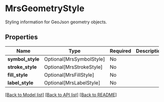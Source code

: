 # MrsGeometryStyle

Styling information for GeoJson geometry objects.


## Properties
| Name | Type | Required | Description |
| ------------ | ------------- | ------------- | ------------- |
**symbol_style** | Optional[MrsSymbolStyle] | No |  |
**stroke_style** | Optional[MrsStrokeStyle] | No |  |
**fill_style** | Optional[MrsFillStyle] | No |  |
**label_style** | Optional[MrsLabelStyle] | No |  |


[[Back to Model list]](../../../../README.md#models-v1-link) [[Back to API list]](../../../../README.md#apis-v1-link) [[Back to README]](../../../../README.md)
